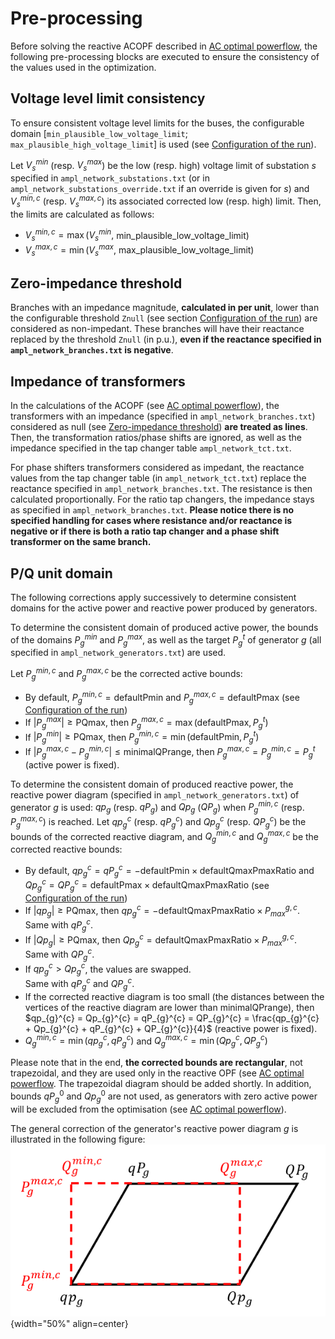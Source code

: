 # Pre-processing

Before solving the reactive ACOPF described in [AC optimal powerflow](acOptimalPowerflow.md), the following pre-processing blocks are executed to ensure the consistency of the values used in the optimization. 

## Voltage level limit consistency

To ensure consistent voltage level limits for the buses, the configurable domain [`min_plausible_low_voltage_limit`; `max_plausible_high_voltage_limit`] is used (see [Configuration of the run](inputs.md#configuration-of-the-run)). 

Let $V_{s}^{min}$ (resp. $V_{s}^{max}$) be the low (resp. high) voltage limit of substation $s$ specified in `ampl_network_substations.txt` (or in `ampl_network_substations_override.txt` if an override is given for $s$) and $V_{s}^{min,c}$ (resp. $V_{s}^{max,c}$) its associated corrected low (resp. high) limit. Then, the limits are calculated as follows:
- $V_{s}^{min,c} = \max(V_{s}^{min},$ min_plausible_low_voltage_limit)
- $V_{s}^{max,c} = \min(V_{s}^{max},$ max_plausible_low_voltage_limit)

## Zero-impedance threshold

Branches with an impedance magnitude, **calculated in per unit**, lower than the configurable threshold `Znull` (see section [Configuration of the run](inputs.md#configuration-of-the-run)) are considered as non-impedant. 
These branches will have their reactance replaced by the threshold `Znull` (in p.u.), **even if the reactance specified in `ampl_network_branches.txt` is negative**.

## Impedance of transformers

In the calculations of the ACOPF (see [AC optimal powerflow](acOptimalPowerflow.md)), the transformers with an impedance (specified in `ampl_network_branches.txt`) considered as null (see [Zero-impedance threshold](#zero-impedance-threshold))  **are treated as lines**. Then, the transformation ratios/phase shifts are ignored, as well as the impedance specified in the tap changer table `ampl_network_tct.txt`.

For phase shifters transformers considered as impedant, the reactance values from the tap changer table (in `ampl_network_tct.txt`) replace the reactance specified in `ampl_network_branches.txt`. The resistance is then calculated proportionally. 
For the ratio tap changers, the impedance stays as specified in `ampl_network_branches.txt`. **Please notice there is no specified handling for cases where resistance and/or reactance is negative or if there is both a ratio tap changer and a  phase shift transformer on the same branch.**

## P/Q unit domain

The following corrections apply successively to determine consistent domains for the active power and reactive power produced by generators.

To determine the consistent domain of produced active power, the bounds of the domains $P_g^{min}$ and $P_g^{max}$, as well as the target $P_g^{t}$ of generator $g$ (all specified in `ampl_network_generators.txt`) are used.

Let $P_{g}^{min,c}$ and $P_{g}^{max,c}$ be the corrected active bounds:

- By default, $P_{g}^{min,c} = \text{defaultPmin}$ and $P_{g}^{max,c} = \text{defaultPmax}$ (see [Configuration of the run](inputs.md#configuration-of-the-run))
- If $|P_g^{max}| \geq \text{PQmax}$, then $P_{g}^{max,c} = \max(\text{defaultPmax}, P_g^t)$
- If $|P_g^{min}| \geq \text{PQmax}$, then $P_{g}^{min,c} = \min(\text{defaultPmin}, P_g^t)$
- If $|P_{g}^{max,c} - P_{g}^{min,c}| \leq \text{minimalQPrange}$, then $P_{g}^{max,c} = P_{g}^{min,c} = P_{g}^t$ (active power is fixed).

To determine the consistent domain of produced reactive power, the reactive power diagram (specified in `ampl_network_generators.txt`) of generator $g$ is used: $qp_g$ (resp. $qP_g$) and $Qp_g$ ($QP_g$) when $P_{g}^{min,c}$ (resp. $P_{g}^{max,c}$) is reached.
Let $qp_g^c$ (resp. $qP_g^c$) and $Qp_g^c$ (resp. $QP_g^c$) be the bounds of the corrected reactive diagram, and $Q_{g}^{min,c}$ and $Q_{g}^{max,c}$ be the corrected reactive bounds:

- By default, $qp_g^{c} = qP_{g}^{c} = - \text{defaultPmin} \times \text{defaultQmaxPmaxRatio}$ and $Qp_{g}^{c} = QP_{g}^{c} = \text{defaultPmax} \times \text{defaultQmaxPmaxRatio}$ (see [Configuration of the run](inputs.md#configuration-of-the-run))
- If $|qp_{g}| \geq \text{PQmax}$, then $qp_{g}^{c} = -\text{defaultQmaxPmaxRatio} \times P_{max}^{g,c}$.  
  Same with $qP_{g}^{c}$.  
- If $|Qp_{g}| \geq \text{PQmax}$, then $Qp_{g}^{c} = \text{defaultQmaxPmaxRatio} \times P_{max}^{g,c}$.  
  Same with $QP_{g}^{c}$.  
- If $qp_{g}^{c} > Qp_{g}^{c}$, the values are swapped.  
  Same with $qP_{g}^{c}$ and $QP_{g}^{c}$.  
- If the corrected reactive diagram is too small (the distances between the vertices of the reactive diagram are lower than $\text{minimalQPrange}$), then $qp_{g}^{c} = Qp_{g}^{c} = qP_{g}^{c} = QP_{g}^{c} = \frac{qp_{g}^{c} + Qp_{g}^{c} + qP_{g}^{c} + QP_{g}^{c}}{4}$ (reactive power is fixed).  
- $Q_{g}^{min,c} = \min(qp_{g}^{c}, qP_{g}^{c})$ and $Q_{g}^{max,c} = \min(Qp_{g}^{c}, QP_{g}^{c})$

Please note that in the end, **the corrected bounds are rectangular**, not trapezoidal, and they are used only in the reactive OPF (see [AC optimal powerflow](acOptimalPowerflow.md). The trapezoidal diagram should be added shortly. 
In addition, bounds $qP_{g}^0$ and $Qp_{g}^0$ are not used, as generators with zero active power will be excluded from the optimisation (see [AC optimal powerflow](acOptimalPowerflow.md#generalities)).

The general correction of the generator's reactive power diagram $g$ is illustrated in the following figure:
![Reactive diagram correction](_static/img/reactive-diagram.png){width="50%" align=center}

